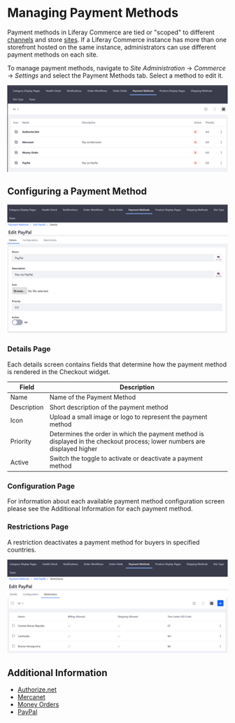 # Managing Payment Methods

Payment methods in Liferay Commerce are tied or "scoped" to different [channels]() and store [sites](). If a Liferay Commerce instance has more than one storefront hosted on the same instance, administrators can use different payment methods on each site.

To manage payment methods, navigate to _Site Administration_ → _Commerce_ → _Settings_ and select the Payment Methods tab. Select a method to edit it.

![Payment Methods page](./managing-payment-methods/images/01.png)

## Configuring a Payment Method

![Configuring a payment method](./managing-payment-methods/images/02.png)

### Details Page

Each details screen contains fields that determine how the payment method is rendered in the Checkout widget.

|Field | Description |
|----- | ----------- |
|Name  | Name of the Payment Method |
|Description | Short description of the payment method |
|Icon| Upload a small image or logo to represent the payment method |
|Priority | Determines the order in which the payment method is displayed in the checkout process; lower numbers are displayed higher |
|Active | Switch the toggle to activate or deactivate a payment method |  

### Configuration Page

For information about each available payment method configuration screen please see the Additional Information for each payment method.

### Restrictions Page

A restriction deactivates a payment method for buyers in specified countries.

![Setting payment method restrictions](./managing-payment-methods/images/03.png)

## Additional Information

* [Authorize.net](../sales/authorize.net.md)
* [Mercanet](../sales/mercanet.md)
* [Money Orders](../sales/money-orders.md)
* [PayPal](../sales/paypal.md)

